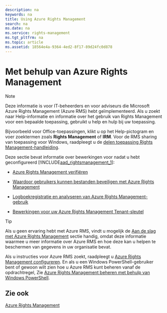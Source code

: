 ```yaml
---
description: na
keywords: na
title: Using Azure Rights Management
search: na
ms.date: na
ms.service: rights-management
ms.tgt_pltfrm: na
ms.topic: article
ms.assetid: 18564e4a-9364-4ed2-8f17-89d24fc0d878
---
```

# Met behulp van Azure Rights Management
> [!NOTE]
> Deze informatie is voor IT-beheerders en voor adviseurs die Microsoft Azure Rights Management (Azure RMS) hebt geïmplementeerd. Als u zoekt naar Help-informatie en informatie over het gebruik van Rights Management voor een bepaalde toepassing, gebruikt u help en hulp bij uw toepassing.
> 
> Bijvoorbeeld voor Office-toepassingen, klikt u op het Help-pictogram en voer zoektermen zoals **Rights Management** of **IRM**. Voor de RMS sharing van toepassing voor Windows, raadpleegt u de [delen toepassing Rights Management-handleiding](http://technet.microsoft.com/library/dn339006.aspx).

Deze sectie bevat informatie over bewerkingen voor nadat u hebt geconfigureerd   [!INCLUDE[aad_rightsmanagement_1](../Token/aad_rightsmanagement_1_md.md)]:

-   [Azure Rights Management verifiëren](../Topic/Verifying_Azure_Rights_Management.md)

-   [Waardoor gebruikers kunnen bestanden beveiligen met Azure Rights Management](../Topic/Helping_Users_to_Protect_Files_by_Using_Azure_Rights_Management.md)

-   [Logboekregistratie en analyseren van Azure Rights Management-gebruik](../Topic/Logging_and_Analyzing_Azure_Rights_Management_Usage.md)

-   [Bewerkingen voor uw Azure Rights Management Tenant-sleutel](../Topic/Operations_for_Your_Azure_Rights_Management_Tenant_Key.md)

> [!TIP]
> Als u geen ervaring hebt met Azure RMS, vindt u mogelijk de [Aan de slag met Azure Rights Management](../Topic/Getting_Started_with_Azure_Rights_Management.md) sectie handig, omdat deze informatie waarmee u meer informatie over Azure RMS en hoe deze kan u helpen te beschermen van gegevens in uw organisatie bevat.
> 
> Als u instructies voor Azure RMS zoekt, raadpleegt u [Azure Rights Management configureren](../Topic/Configuring_Azure_Rights_Management.md). En als u een Windows PowerShell-gebruiker bent of gewoon wilt zien hoe u Azure RMS kunt beheren vanaf de opdrachtregel, Zie [Azure Rights Management beheren met behulp van Windows PowerShell](../Topic/Administering_Azure_Rights_Management_by_Using_Windows_PowerShell.md).

## Zie ook
[Azure Rights Management](../Topic/Azure_Rights_Management.md)

